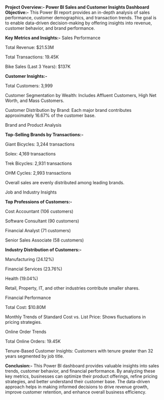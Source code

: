 **Project Overview:- Power BI Sales and Customer Insights Dashboard**
**Objective:-**
This Power BI report provides an in-depth analysis of sales performance, customer demographics, and transaction trends. The goal is to enable data-driven decision-making by offering insights into revenue, customer behavior, and brand performance.

**Key Metrics and Insights:-**
Sales Performance

Total Revenue: $21.53M

Total Transactions: 19.45K

Bike Sales (Last 3 Years): $137K

**Customer Insights:-**

Total Customers: 3,999

Customer Segmentation by Wealth: Includes Affluent Customers, High Net Worth, and Mass Customers.

Customer Distribution by Brand: Each major brand contributes approximately 16.67% of the customer base.

Brand and Product Analysis

**Top-Selling Brands by Transactions:-**

Giant Bicycles: 3,244 transactions

Solex: 4,169 transactions

Trek Bicycles: 2,931 transactions

OHM Cycles: 2,993 transactions

Overall sales are evenly distributed among leading brands.

Job and Industry Insights

**Top Professions of Customers:-**

Cost Accountant (106 customers)

Software Consultant (90 customers)

Financial Analyst (71 customers)

Senior Sales Associate (58 customers)

**Industry Distribution of Customers:-**

Manufacturing (24.12%)

Financial Services (23.76%)

Health (19.04%)

Retail, Property, IT, and other industries contribute smaller shares.

Financial Performance

Total Cost: $10.80M

Monthly Trends of Standard Cost vs. List Price: Shows fluctuations in pricing strategies.

Online Order Trends

Total Online Orders: 19.45K

Tenure-Based Customer Insights: Customers with tenure greater than 32 years segmented by job title.

**Conclusion:-**
This Power BI dashboard provides valuable insights into sales trends, customer behavior, and financial performance. By analyzing these key metrics, businesses can optimize their product offerings, refine pricing strategies, and better understand their customer base. The data-driven approach helps in making informed decisions to drive revenue growth, improve customer retention, and enhance overall business efficiency.
